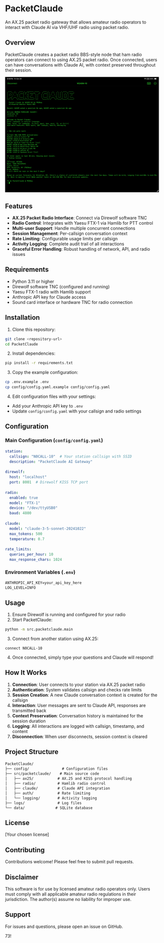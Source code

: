 # PacketClaude

An AX.25 packet radio gateway that allows amateur radio operators to interact with Claude AI via VHF/UHF radio using packet radio.

## Overview

PacketClaude creates a packet radio BBS-style node that ham radio operators can connect to using AX.25 packet radio. Once connected, users can have conversations with Claude AI, with context preserved throughout their session.

![Demo using Packet Commander](docs/demo.png)

## Features

- **AX.25 Packet Radio Interface**: Connect via Direwolf software TNC
- **Radio Control**: Integrates with Yaesu FTX-1 via Hamlib for PTT control
- **Multi-user Support**: Handle multiple concurrent connections
- **Session Management**: Per-callsign conversation context
- **Rate Limiting**: Configurable usage limits per callsign
- **Activity Logging**: Complete audit trail of all interactions
- **Graceful Error Handling**: Robust handling of network, API, and radio issues

## Requirements

- Python 3.11 or higher
- Direwolf software TNC (configured and running)
- Yaesu FTX-1 radio with Hamlib support
- Anthropic API key for Claude access
- Sound card interface or hardware TNC for radio connection

## Installation

1. Clone this repository:
```bash
git clone <repository-url>
cd PacketClaude
```

2. Install dependencies:
```bash
pip install -r requirements.txt
```

3. Copy the example configuration:
```bash
cp .env.example .env
cp config/config.yaml.example config/config.yaml
```

4. Edit configuration files with your settings:
- Add your Anthropic API key to `.env`
- Update `config/config.yaml` with your callsign and radio settings

## Configuration

### Main Configuration (`config/config.yaml`)

```yaml
station:
  callsign: "N0CALL-10"  # Your station callsign with SSID
  description: "PacketClaude AI Gateway"

direwolf:
  host: "localhost"
  port: 8001  # Direwolf KISS TCP port

radio:
  enabled: true
  model: "FTX-1"
  device: "/dev/ttyUSB0"
  baud: 4800

claude:
  model: "claude-3-5-sonnet-20241022"
  max_tokens: 500
  temperature: 0.7

rate_limits:
  queries_per_hour: 10
  max_response_chars: 1024
```

### Environment Variables (`.env`)

```
ANTHROPIC_API_KEY=your_api_key_here
LOG_LEVEL=INFO
```

## Usage

1. Ensure Direwolf is running and configured for your radio
2. Start PacketClaude:
```bash
python -m src.packetclaude.main
```

3. Connect from another station using AX.25:
```
connect N0CALL-10
```

4. Once connected, simply type your questions and Claude will respond!

## How It Works

1. **Connection**: User connects to your station via AX.25 packet radio
2. **Authentication**: System validates callsign and checks rate limits
3. **Session Creation**: A new Claude conversation context is created for the callsign
4. **Interaction**: User messages are sent to Claude API, responses are transmitted back
5. **Context Preservation**: Conversation history is maintained for the session duration
6. **Logging**: All interactions are logged with callsign, timestamp, and content
7. **Disconnection**: When user disconnects, session context is cleared

## Project Structure

```
PacketClaude/
├── config/               # Configuration files
├── src/packetclaude/    # Main source code
│   ├── ax25/           # AX.25 and KISS protocol handling
│   ├── radio/          # Hamlib radio control
│   ├── claude/         # Claude API integration
│   ├── auth/           # Rate limiting
│   └── logging/        # Activity logging
├── logs/               # Log files
└── data/              # SQLite database
```

## License

[Your chosen license]

## Contributing

Contributions welcome! Please feel free to submit pull requests.

## Disclaimer

This software is for use by licensed amateur radio operators only. Users must comply with all applicable amateur radio regulations in their jurisdiction. The author(s) assume no liability for improper use.

## Support

For issues and questions, please open an issue on GitHub.

73!
